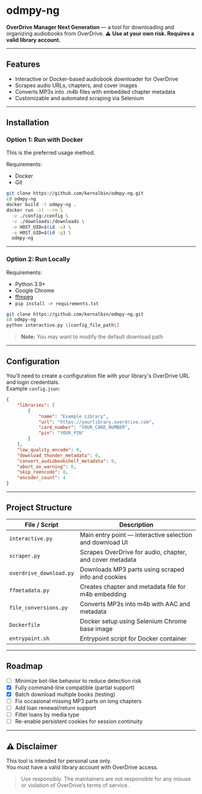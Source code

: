 # odmpy-ng
**OverDrive Manager Next Generation** — a tool for downloading and organizing audiobooks from OverDrive.
⚠️ **Use at your own risk. Requires a valid library account.**

---

## Features

- Interactive or Docker-based audiobook downloader for OverDrive
- Scrapes audio URLs, chapters, and cover images
- Converts MP3s into .m4b files with embedded chapter metadata
- Customizable and automated scraping via Selenium

---

## Installation


### Option 1: Run with Docker

This is the preferred usage method.

Requirements:
- Docker
- Git

```bash
git clone https://github.com/kernalbin/odmpy-ng.git
cd odmpy-ng
docker build -t odmpy-ng .
docker run -it --rm \
  -v ./config:/config \
  -v ./downloads:/downloads \
  -e HOST_UID=$(id -u) \
  -e HOST_GID=$(id -g) \
  odmpy-ng
```

---

### Option 2: Run Locally

Requirements:
- Python 3.9+
- Google Chrome
- [ffmpeg](https://ffmpeg.org/download.html)
- `pip install -r requirements.txt`

```bash
git clone https://github.com/kernalbin/odmpy-ng.git
cd odmpy-ng
python interactive.py \[config_file_path\]
```

> **Note:** You may want to modify the default download path

---

## Configuration

You'll need to create a configuration file with your library's OverDrive URL and login credentials.  
Example `config.json`:

```json
{
    "libraries": [
        {
            "name": "Example Library",
            "url": "https://yourlibrary.overdrive.com",
            "card_number": "YOUR_CARD_NUMBER",
            "pin": "YOUR_PIN"
        }
    ],
    "low_quality_encode": 0,
    "download_thunder_metadata": 0,
    "convert_audiobookshelf_metadata": 0,
    "abort_on_warning": 0,
    "skip_reencode": 0,
    "encoder_count": 4
}
```

---

## Project Structure

| File / Script             | Description |
|--------------------------|-------------|
| `interactive.py`         | Main entry point — interactive selection and download UI |
| `scraper.py`             | Scrapes OverDrive for audio, chapter, and cover metadata |
| `overdrive_download.py`  | Downloads MP3 parts using scraped info and cookies |
| `ffmetadata.py`          | Creates chapter and metadata file for m4b embedding |
| `file_conversions.py`    | Converts MP3s into m4b with AAC and metadata |
| `Dockerfile`             | Docker setup using Selenium Chrome base image |
| `entrypoint.sh`          | Entrypoint script for Docker container |

---

## Roadmap

- [ ] Minimize bot-like behavior to reduce detection risk  
- [x] Fully command-line compatible (partial support)  
- [x] Batch download multiple books (testing)  
- [ ] Fix occasional missing MP3 parts on long chapters  
- [ ] Add loan renewal/return support  
- [ ] Filter loans by media type  
- [ ] Re-enable persistent cookies for session continuity  

---

## ⚠️ Disclaimer

This tool is intended for personal use only.  
You must have a valid library account with OverDrive access.

> Use responsibly. The maintainers are not responsible for any misuse or violation of OverDrive’s terms of service.
